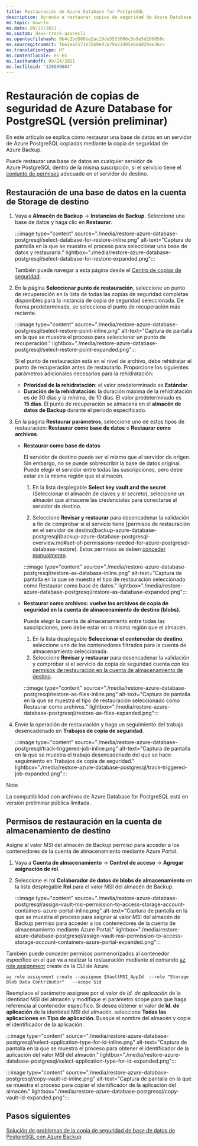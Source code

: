 ```yaml
---
title: Restauración de Azure Database for PostgreSQL
description: Aprenda a restaurar copias de seguridad de Azure Database for PostgreSQL.
ms.topic: how-to
ms.date: 09/22/2021
ms.custom: devx-track-azurecli
ms.openlocfilehash: 0b4c2bd566be2ac19de5533006c5b9e5d206850c
ms.sourcegitcommit: f6e2ea5571e35b9ed3a79a22485eba4d20ae36cc
ms.translationtype: HT
ms.contentlocale: es-ES
ms.lasthandoff: 09/24/2021
ms.locfileid: "128699684"
---
```

# <a name="restore-azure-database-for-postgresql-backups-preview"></a>Restauración de copias de seguridad de Azure Database for PostgreSQL (versión preliminar)

En este artículo se explica cómo restaurar una base de datos en un servidor de Azure PostgreSQL copiadas mediante la copia de seguridad de Azure Backup.

Puede restaurar una base de datos en cualquier servidor de Azure PostgreSQL dentro de la misma suscripción, si el servicio tiene el [conjunto de permisos](backup-azure-database-postgresql-overview.md#azure-backup-authentication-with-the-postgresql-server) adecuado en el servidor de destino.

## <a name="restore-a-database-on-the-target-storage-account"></a>Restauración de una base de datos en la cuenta de Storage de destino


1. Vaya a **Almacén de Backup** -> **Instancias de Backup**. Seleccione una base de datos y haga clic en **Restaurar**.

   :::image type="content" source="./media/restore-azure-database-postgresql/select-database-for-restore-inline.png" alt-text="Captura de pantalla en la que se muestra el proceso para seleccionar una base de datos y restaurarla." lightbox="./media/restore-azure-database-postgresql/select-database-for-restore-expanded.png":::

   También puede navegar a esta página desde el [Centro de copias de seguridad](/azure/backup/backup-center-overview).   
  
1. En la página **Seleccionar punto de restauración**, seleccione un punto de recuperación en la lista de todas las copias de seguridad completas disponibles para la instancia de copia de seguridad seleccionada. De forma predeterminada, se selecciona el punto de recuperación más reciente.

   :::image type="content" source="./media/restore-azure-database-postgresql/select-restore-point-inline.png" alt-text="Captura de pantalla en la que se muestra el proceso para seleccionar un punto de recuperación." lightbox="./media/restore-azure-database-postgresql/select-restore-point-expanded.png":::

   Si el punto de restauración está en el nivel de archivo, debe rehidratar el punto de recuperación antes de restaurarlo. Proporcione los siguientes parámetros adicionales necesarios para la rehidratación:

   - **Prioridad de la rehidratación**: el valor predeterminado es **Estándar**.
   - **Duración de la rehidratación**: la duración máxima de la rehidratación es de 30 días y la mínima, de 10 días. El valor predeterminado es **15 días**. El punto de recuperación se almacena en el **almacén de datos de Backup** durante el período especificado.

1. En la página **Restaurar parámetros**, seleccione uno de estos tipos de restauración: **Restaurar como base de datos** o **Restaurar como archivos**.

   - **Restaurar como base de datos**

     El servidor de destino puede ser el mismo que el servidor de origen. Sin embargo, no se puede sobrescribir la base de datos original. Puede elegir el servidor entre todas las suscripciones, pero debe estar en la misma región que el almacén.

     1. En la lista desplegable **Select key vault and the secret** (Seleccionar el almacén de claves y el secreto), seleccione un almacén que almacene las credenciales para conectarse al servidor de destino.

     1. Seleccione **Revisar y restaurar** para desencadenar la validación a fin de comprobar si el servicio tiene [permisos de restauración en el servidor de destino]backup-azure-database-postgresql(backup-azure-database-postgresql-overview.md#set-of-permissions-needed-for-azure-postgresql-database-restore). Estos permisos se deben [conceder manualmente](backup-azure-database-postgresql-overview.md#grant-access-on-the-azure-postgresql-server-and-key-vault-manually).

     :::image type="content" source="./media/restore-azure-database-postgresql/restore-as-database-inline.png" alt-text="Captura de pantalla en la que se muestra el tipo de restauración seleccionado como Restaurar como base de datos." lightbox="./media/restore-azure-database-postgresql/restore-as-database-expanded.png":::

   - **Restaurar como archivos: vuelve los archivos de copia de seguridad en la cuenta de almacenamiento de destino (blobs).**

     Puede elegir la cuenta de almacenamiento entre todas las suscripciones, pero debe estar en la misma región que el almacén.     

     1. En la lista desplegable **Seleccionar el contenedor de destino**, seleccione uno de los contenedores filtrados para la cuenta de almacenamiento seleccionada.
     1. Seleccione **Revisar y restaurar** para desencadenar la validación y comprobar si el servicio de copia de seguridad cuenta con los [permisos de restauración en la cuenta de almacenamiento de destino](#restore-permissions-on-the-target-storage-account).

     :::image type="content" source="./media/restore-azure-database-postgresql/restore-as-files-inline.png" alt-text="Captura de pantalla en la que se muestra el tipo de restauración seleccionado como Restaurar como archivos." lightbox="./media/restore-azure-database-postgresql/restore-as-files-expanded.png":::
   
1. Envíe la operación de restauración y haga un seguimiento del trabajo desencadenado en **Trabajos de copia de seguridad**.
   
   :::image type="content" source="./media/restore-azure-database-postgresql/track-triggered-job-inline.png" alt-text="Captura de pantalla en la que se muestra el trabajo desencadenado del que se hace seguimiento en Trabajos de copia de seguridad." lightbox="./media/restore-azure-database-postgresql/track-triggered-job-expanded.png":::

>[!NOTE]
>La compatibilidad con archivos de Azure Database for PostgreSQL está en versión preliminar pública limitada.

## <a name="restore-permissions-on-the-target-storage-account"></a>Permisos de restauración en la cuenta de almacenamiento de destino

Asigne al valor MSI del almacén de Backup permiso para acceder a los contenedores de la cuenta de almacenamiento mediante Azure Portal.

1. Vaya a **Cuenta de almacenamiento** -> **Control de acceso** -> **Agregar asignación de rol**.

1. Seleccione el rol **Colaborador de datos de blobs de almacenamiento** en la lista desplegable **Rol** para el valor MSI del almacén de Backup.

   :::image type="content" source="./media/restore-azure-database-postgresql/assign-vault-msi-permission-to-access-storage-account-containers-azure-portal-inline.png" alt-text="Captura de pantalla en la que se muestra el proceso para asignar al valor MSI del almacén de Backup permiso para acceder a los contenedores de la cuenta de almacenamiento mediante Azure Portal." lightbox="./media/restore-azure-database-postgresql/assign-vault-msi-permission-to-access-storage-account-containers-azure-portal-expanded.png":::

También puede conceder permisos pormenorizados al contenedor específico en el que va a realizar la restauración mediante el comando [az role assignment](/cli/azure/role/assignment&preserve-view=true) create de la CLI de Azure.

```azurecli
az role assignment create --assignee $VaultMSI_AppId  --role "Storage Blob Data Contributor"   --scope $id
```
Reemplace el parámetro assignee por el valor de _Id. de aplicación_ de la identidad MSI del almacén y modifique el parámetro scope para que haga referencia al contenedor específico. Si desea obtener el valor de **Id. de aplicación** de la identidad MSI del almacén, seleccione **Todas las aplicaciones** en **Tipo de aplicación**. Busque el nombre del almacén y copie el identificador de la aplicación.

 :::image type="content" source="./media/restore-azure-database-postgresql/select-application-type-for-id-inline.png" alt-text="Captura de pantalla en la que se muestra el proceso para obtener el identificador de la aplicación del valor MSI del almacén." lightbox="./media/restore-azure-database-postgresql/select-application-type-for-id-expanded.png":::

 :::image type="content" source="./media/restore-azure-database-postgresql/copy-vault-id-inline.png" alt-text="Captura de pantalla en la que se muestra el proceso para copiar el identificador de la aplicación del almacén." lightbox="./media/restore-azure-database-postgresql/copy-vault-id-expanded.png":::
 
## <a name="next-steps"></a>Pasos siguientes

[Solución de problemas de la copia de seguridad de base de datos de PostgreSQL con Azure Backup](backup-azure-database-postgresql-troubleshoot.md)
